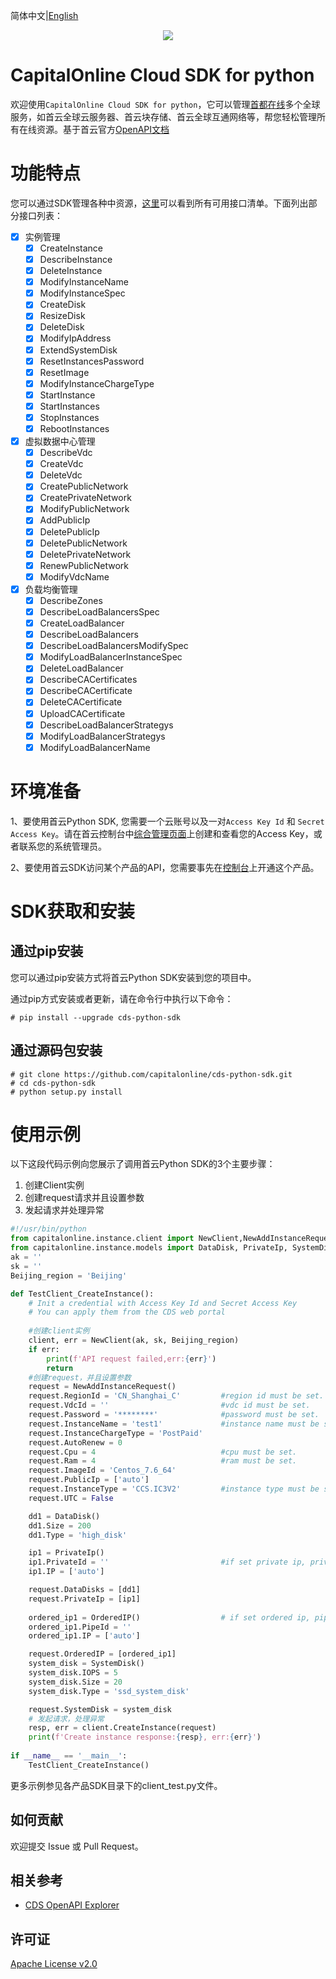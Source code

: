 简体中文|[English](README.md)

<p align="center">
<a href=" https://www.alibabacloud.com"><img src="https://www.capitalonline.net/templets/default/icon/logo_header.png"></a>
</p>

# CapitalOnline Cloud SDK for python

欢迎使用`CapitalOnline Cloud SDK for python`，它可以管理[首都在线](https://www.capitalonline.net)多个全球服务，如首云全球云服务器、首云块存储、首云全球互通网络等，帮您轻松管理所有在线资源。基于首云官方[OpenAPI文档](https://github.com/capitalonline/openapi/blob/master/README.md)

# 功能特点

您可以通过SDK管理各种中资源，[这里](https://github.com/capitalonline/openapi/blob/master/%E9%A6%96%E4%BA%91OpenAPI(v1.2).md)可以看到所有可用接口清单。下面列出部分接口列表：

- [x] 实例管理
  - [x] CreateInstance
  - [x] DescribeInstance
  - [x] DeleteInstance
  - [x] ModifyInstanceName
  - [x] ModifyInstanceSpec
  - [x] CreateDisk
  - [x] ResizeDisk
  - [x] DeleteDisk
  - [x] ModifyIpAddress
  - [x] ExtendSystemDisk
  - [x] ResetInstancesPassword
  - [x] ResetImage
  - [x] ModifyInstanceChargeType
  - [x] StartInstance
  - [x] StartInstances
  - [x] StopInstances
  - [x] RebootInstances

- [x] 虚拟数据中心管理
  - [x] DescribeVdc
  - [x] CreateVdc
  - [x] DeleteVdc
  - [x] CreatePublicNetwork
  - [x] CreatePrivateNetwork
  - [x] ModifyPublicNetwork
  - [x] AddPublicIp
  - [x] DeletePublicIp
  - [x] DeletePublicNetwork
  - [x] DeletePrivateNetwork
  - [x] RenewPublicNetwork
  - [x] ModifyVdcName
  
 - [x] 负载均衡管理
    - [x] DescribeZones
    - [x] DescribeLoadBalancersSpec
    - [x] CreateLoadBalancer
    - [x] DescribeLoadBalancers
    - [x] DescribeLoadBalancersModifySpec
    - [x] ModifyLoadBalancerInstanceSpec
    - [x] DeleteLoadBalancer
    - [x] DescribeCACertificates
    - [x] DescribeCACertificate
    - [x] DeleteCACertificate
    - [x] UploadCACertificate
    - [x] DescribeLoadBalancerStrategys
    - [x] ModifyLoadBalancerStrategys
    - [x] ModifyLoadBalancerName

# 环境准备

1、要使用首云Python SDK, 您需要一个云账号以及一对`Access Key Id` 和 `Secret Access Key`。请在首云控制台中[综合管理页面](https://c2.capitalonline.net/portal/webapps/synthesize/safe)上创建和查看您的Access Key，或者联系您的系统管理员。

2、要使用首云SDK访问某个产品的API，您需要事先在[控制台](https://c2.capitalonline.net/main/home)上开通这个产品。

# SDK获取和安装

## 通过pip安装

您可以通过pip安装方式将首云Python SDK安装到您的项目中。

通过pip方式安装或者更新，请在命令行中执行以下命令：

```shell
# pip install --upgrade cds-python-sdk
```



## 通过源码包安装

```shell
# git clone https://github.com/capitalonline/cds-python-sdk.git
# cd cds-python-sdk
# python setup.py install
```

# 使用示例

以下这段代码示例向您展示了调用首云Python SDK的3个主要步骤：

1. 创建Client实例
2. 创建request请求并且设置参数
3. 发起请求并处理异常

```python
#!/usr/bin/python
from capitalonline.instance.client import NewClient,NewAddInstanceRequest
from capitalonline.instance.models import DataDisk, PrivateIp, SystemDisk, OrderedIP
ak = ''
sk = ''
Beijing_region = 'Beijing'

def TestClient_CreateInstance():
    # Init a credential with Access Key Id and Secret Access Key
    # You can apply them from the CDS web portal
	
    #创建client实例
    client, err = NewClient(ak, sk, Beijing_region)
    if err:
        print(f'API request failed,err:{err}')
        return
    #创建request，并且设置参数
    request = NewAddInstanceRequest()
    request.RegionId = 'CN_Shanghai_C'         #region id must be set.
    request.VdcId = ''                         #vdc id must be set.
    request.Password = '********'              #password must be set.
    request.InstanceName = 'test1'             #instance name must be set.
    request.InstanceChargeType = 'PostPaid'
    request.AutoRenew = 0
    request.Cpu = 4                            #cpu must be set.
    request.Ram = 4                            #ram must be set.
    request.ImageId = 'Centos_7.6_64'
    request.PublicIp = ['auto']
    request.InstanceType = 'CCS.IC3V2'         #instance type must be set.
    request.UTC = False

    dd1 = DataDisk()
    dd1.Size = 200
    dd1.Type = 'high_disk'

    ip1 = PrivateIp()
    ip1.PrivateId = ''                         #if set private ip, private id must be set.
    ip1.IP = ['auto']

    request.DataDisks = [dd1]
    request.PrivateIp = [ip1]
    
    ordered_ip1 = OrderedIP()                  # if set ordered ip, pipe id must be set. And if this parameter is used, other parameters(such as PublicIp AND PrivateIp) do not take effect.
    ordered_ip1.PipeId = ''
    ordered_ip1.IP = ['auto']

    request.OrderedIP = [ordered_ip1]
    system_disk = SystemDisk()
    system_disk.IOPS = 5
    system_disk.Size = 20
    system_disk.Type = 'ssd_system_disk'

    request.SystemDisk = system_disk
    # 发起请求，处理异常
    resp, err = client.CreateInstance(request)    
    print(f'Create instance response:{resp}, err:{err}')
    
if __name__ == '__main__':
    TestClient_CreateInstance()
```

更多示例参见各产品SDK目录下的client_test.py文件。

## 如何贡献

欢迎提交 Issue 或 Pull Request。

## 相关参考

- [CDS OpenAPI Explorer](https://github.com/capitalonline/openapi)

## 许可证

[Apache License v2.0](./LICENSE)

